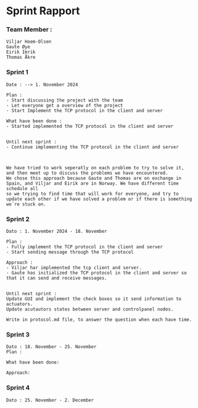 # Sprint Rapport

### Team Member :

    Viljar Hoem-Olsen
    Gaute Øye
    Eirik Imrik
    Thomas Åkre

### Sprint 1

    Date : --> 1. November 2024

    Plan :
    - Start discussing the project with the team
    - Let everyone get a overview of the project
    - Start Implement the TCP protocol in the client and server

    What have been done :
    - Started implemented the TCP protocol in the client and server


    Until next sprint :
    - Continue implementing the TCP protocol in the client and server



    We have tried to work seperatly on each problem to try to solve it, and then meet up to discuss the problems we have encountered.
    We chose this approach because Gaute and Thomas are on exchange in Spain, and Viljar and Eirik are in Norway. We have different time schedule all
    so we trying to find time that will work for everyone, and try to update each other if we have solved a problem or if there is something we´re stuck on.


### Sprint 2

    Dato : 1. November 2024 - 18. November

    Plan :
    - Fully implement the TCP protocol in the client and server
    - Start sending message through the TCP protocol

    Approach :
    - Viljar har implemented the tcp client and server.
    - Gaute has initialized the TCP protocol in the client and server so that it can send and receive messages.


    Until next sprint : 
    Update GUI and implement the check boxes so it send information to actuators. 
    Update acutautors states between server and controlpanel nodes.

    Write in protocol.md file, to answer the question when each have time. 





### Sprint 3

    Dato : 18. November - 25. November
    Plan :

    What have been done:

    Approach:

### Sprint 4

    Dato : 25. November - 2. December
